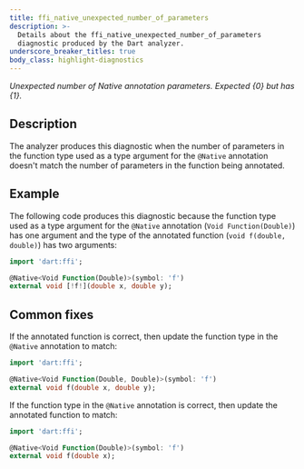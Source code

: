 ```yaml
---
title: ffi_native_unexpected_number_of_parameters
description: >-
  Details about the ffi_native_unexpected_number_of_parameters
  diagnostic produced by the Dart analyzer.
underscore_breaker_titles: true
body_class: highlight-diagnostics
---
```


_Unexpected number of Native annotation parameters. Expected {0} but has {1}._

## Description

The analyzer produces this diagnostic when the number of parameters in the
function type used as a type argument for the `@Native` annotation doesn't
match the number of parameters in the function being annotated.

## Example

The following code produces this diagnostic because the function type used
as a type argument for the `@Native` annotation (`Void Function(Double)`)
has one argument and the type of the annotated function
(`void f(double, double)`) has two arguments:

```dart
import 'dart:ffi';

@Native<Void Function(Double)>(symbol: 'f')
external void [!f!](double x, double y);
```

## Common fixes

If the annotated function is correct, then update the function type in the
`@Native` annotation to match:

```dart
import 'dart:ffi';

@Native<Void Function(Double, Double)>(symbol: 'f')
external void f(double x, double y);
```

If the function type in the `@Native` annotation is correct, then update
the annotated function to match:

```dart
import 'dart:ffi';

@Native<Void Function(Double)>(symbol: 'f')
external void f(double x);
```
